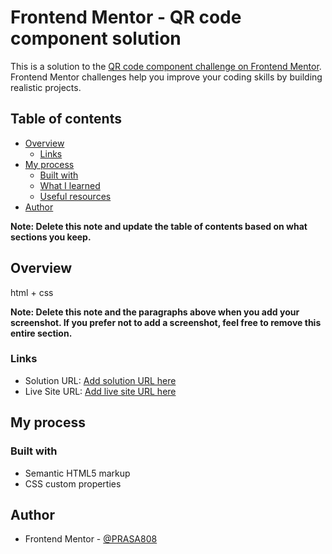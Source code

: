 # Frontend Mentor - QR code component solution

This is a solution to the [QR code component challenge on Frontend Mentor](https://www.frontendmentor.io/challenges/qr-code-component-iux_sIO_H). Frontend Mentor challenges help you improve your coding skills by building realistic projects. 

## Table of contents

- [Overview](#overview)
  - [Links](#links)
- [My process](#my-process)
  - [Built with](#built-with)
  - [What I learned](#what-i-learned)
  - [Useful resources](#useful-resources)
- [Author](#author)

**Note: Delete this note and update the table of contents based on what sections you keep.**

## Overview
html + css

**Note: Delete this note and the paragraphs above when you add your screenshot. If you prefer not to add a screenshot, feel free to remove this entire section.**

### Links

- Solution URL: [Add solution URL here](https://github.com/PRASA808/qr-code-component-main.git)
- Live Site URL: [Add live site URL here](https://prasa808.github.io/qr-code-component-main/)

## My process

### Built with

- Semantic HTML5 markup
- CSS custom properties


## Author
- Frontend Mentor - [@PRASA808](https://www.frontendmentor.io/profile/PRASA808)
